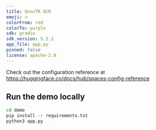```yaml
---
title: OnnxTR OCR
emoji: 🔥
colorFrom: red
colorTo: purple
sdk: gradio
sdk_version: 5.2.1
app_file: app.py
pinned: false
license: apache-2.0
---
```


Check out the configuration reference at https://huggingface.co/docs/hub/spaces-config-reference

## Run the demo locally

```bash
cd demo
pip install -r requirements.txt
python3 app.py
```
